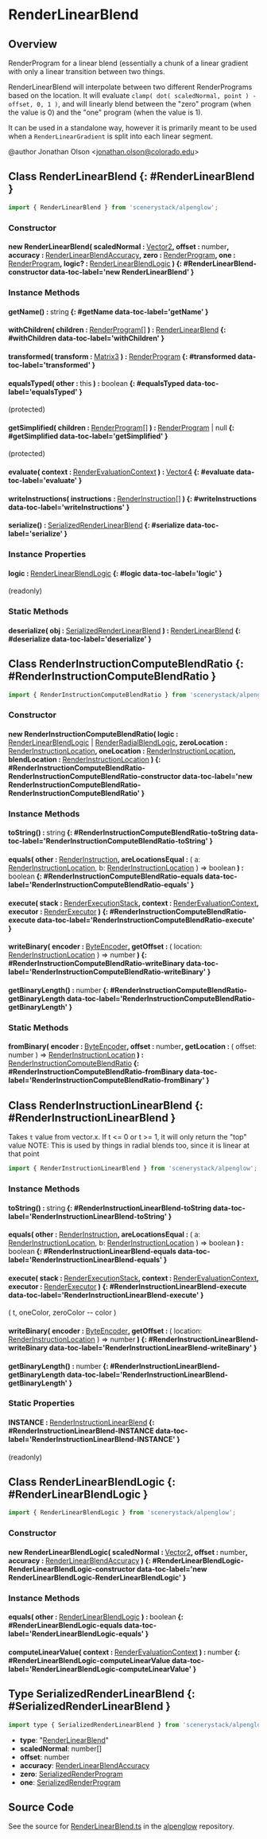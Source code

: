 # RenderLinearBlend

## Overview

RenderProgram for a linear blend (essentially a chunk of a linear gradient with only a linear transition between
two things.

RenderLinearBlend will interpolate between two different RenderPrograms based on the location. It will evaluate
`clamp( dot( scaledNormal, point ) - offset, 0, 1 )`, and will linearly blend between the "zero"
program (when the value is 0) and the "one" program (when the value is 1).

It can be used in a standalone way, however it is primarily meant to be used when a `RenderLinearGradient`
is split into each linear segment.

@author Jonathan Olson &lt;jonathan.olson@colorado.edu&gt;

## Class RenderLinearBlend {: #RenderLinearBlend }


```js
import { RenderLinearBlend } from 'scenerystack/alpenglow';
```
### Constructor

#### new RenderLinearBlend( scaledNormal : <span style="font-weight: 400;">[Vector2](../dot/Vector2.md)</span>, offset : <span style="font-weight: 400;"><span style="color: hsla(calc(var(--md-hue) + 180deg),80%,40%,1);">number</span></span>, accuracy : <span style="font-weight: 400;">[RenderLinearBlendAccuracy](../alpenglow/RenderLinearBlend.md#RenderLinearBlendAccuracy)</span>, zero : <span style="font-weight: 400;">[RenderProgram](../alpenglow/RenderProgram.md)</span>, one : <span style="font-weight: 400;">[RenderProgram](../alpenglow/RenderProgram.md)</span>, logic? : <span style="font-weight: 400;">[RenderLinearBlendLogic](../alpenglow/RenderLinearBlend.md#RenderLinearBlendLogic)</span> ) {: #RenderLinearBlend-constructor data-toc-label='new RenderLinearBlend' }

### Instance Methods

#### getName() : <span style="font-weight: 400;"><span style="color: hsla(calc(var(--md-hue) + 180deg),80%,40%,1);">string</span></span> {: #getName data-toc-label='getName' }

#### withChildren( children : <span style="font-weight: 400;">[RenderProgram](../alpenglow/RenderProgram.md)[]</span> ) : <span style="font-weight: 400;">[RenderLinearBlend](../alpenglow/RenderLinearBlend.md)</span> {: #withChildren data-toc-label='withChildren' }

#### transformed( transform : <span style="font-weight: 400;">[Matrix3](../dot/Matrix3.md)</span> ) : <span style="font-weight: 400;">[RenderProgram](../alpenglow/RenderProgram.md)</span> {: #transformed data-toc-label='transformed' }

#### equalsTyped( other : <span style="font-weight: 400;"><span style="color: hsla(calc(var(--md-hue) + 180deg),80%,40%,1);">this</span></span> ) : <span style="font-weight: 400;"><span style="color: hsla(calc(var(--md-hue) + 180deg),80%,40%,1);">boolean</span></span> {: #equalsTyped data-toc-label='equalsTyped' }

(protected)

#### getSimplified( children : <span style="font-weight: 400;">[RenderProgram](../alpenglow/RenderProgram.md)[]</span> ) : <span style="font-weight: 400;">[RenderProgram](../alpenglow/RenderProgram.md) | <span style="color: hsla(calc(var(--md-hue) + 180deg),80%,40%,1);">null</span></span> {: #getSimplified data-toc-label='getSimplified' }

(protected)

#### evaluate( context : <span style="font-weight: 400;">[RenderEvaluationContext](../alpenglow/RenderEvaluationContext.md)</span> ) : <span style="font-weight: 400;">[Vector4](../dot/Vector4.md)</span> {: #evaluate data-toc-label='evaluate' }

#### writeInstructions( instructions : <span style="font-weight: 400;">[RenderInstruction](../alpenglow/RenderInstruction.md)[]</span> ) {: #writeInstructions data-toc-label='writeInstructions' }

#### serialize() : <span style="font-weight: 400;">[SerializedRenderLinearBlend](../alpenglow/RenderLinearBlend.md#SerializedRenderLinearBlend)</span> {: #serialize data-toc-label='serialize' }

### Instance Properties

#### logic : <span style="font-weight: 400;">[RenderLinearBlendLogic](../alpenglow/RenderLinearBlend.md#RenderLinearBlendLogic)</span> {: #logic data-toc-label='logic' }

(readonly)

### Static Methods

#### deserialize( obj : <span style="font-weight: 400;">[SerializedRenderLinearBlend](../alpenglow/RenderLinearBlend.md#SerializedRenderLinearBlend)</span> ) : <span style="font-weight: 400;">[RenderLinearBlend](../alpenglow/RenderLinearBlend.md)</span> {: #deserialize data-toc-label='deserialize' }



## Class RenderInstructionComputeBlendRatio {: #RenderInstructionComputeBlendRatio }


```js
import { RenderInstructionComputeBlendRatio } from 'scenerystack/alpenglow';
```
### Constructor

#### new RenderInstructionComputeBlendRatio( logic : <span style="font-weight: 400;">[RenderLinearBlendLogic](../alpenglow/RenderLinearBlend.md#RenderLinearBlendLogic) | [RenderRadialBlendLogic](../alpenglow/RenderRadialBlend.md#RenderRadialBlendLogic)</span>, zeroLocation : <span style="font-weight: 400;">[RenderInstructionLocation](../alpenglow/RenderInstruction.md#RenderInstructionLocation)</span>, oneLocation : <span style="font-weight: 400;">[RenderInstructionLocation](../alpenglow/RenderInstruction.md#RenderInstructionLocation)</span>, blendLocation : <span style="font-weight: 400;">[RenderInstructionLocation](../alpenglow/RenderInstruction.md#RenderInstructionLocation)</span> ) {: #RenderInstructionComputeBlendRatio-RenderInstructionComputeBlendRatio-constructor data-toc-label='new RenderInstructionComputeBlendRatio-RenderInstructionComputeBlendRatio' }

### Instance Methods

#### toString() : <span style="font-weight: 400;"><span style="color: hsla(calc(var(--md-hue) + 180deg),80%,40%,1);">string</span></span> {: #RenderInstructionComputeBlendRatio-toString data-toc-label='RenderInstructionComputeBlendRatio-toString' }

#### equals( other : <span style="font-weight: 400;">[RenderInstruction](../alpenglow/RenderInstruction.md)</span>, areLocationsEqual : <span style="font-weight: 400;">( a: [RenderInstructionLocation](../alpenglow/RenderInstruction.md#RenderInstructionLocation), b: [RenderInstructionLocation](../alpenglow/RenderInstruction.md#RenderInstructionLocation) ) =&gt; <span style="color: hsla(calc(var(--md-hue) + 180deg),80%,40%,1);">boolean</span></span> ) : <span style="font-weight: 400;"><span style="color: hsla(calc(var(--md-hue) + 180deg),80%,40%,1);">boolean</span></span> {: #RenderInstructionComputeBlendRatio-equals data-toc-label='RenderInstructionComputeBlendRatio-equals' }

#### execute( stack : <span style="font-weight: 400;">[RenderExecutionStack](../alpenglow/RenderExecutionStack.md)</span>, context : <span style="font-weight: 400;">[RenderEvaluationContext](../alpenglow/RenderEvaluationContext.md)</span>, executor : <span style="font-weight: 400;">[RenderExecutor](../alpenglow/RenderExecutor.md)</span> ) {: #RenderInstructionComputeBlendRatio-execute data-toc-label='RenderInstructionComputeBlendRatio-execute' }

#### writeBinary( encoder : <span style="font-weight: 400;">[ByteEncoder](../alpenglow/ByteEncoder.md)</span>, getOffset : <span style="font-weight: 400;">( location: [RenderInstructionLocation](../alpenglow/RenderInstruction.md#RenderInstructionLocation) ) =&gt; <span style="color: hsla(calc(var(--md-hue) + 180deg),80%,40%,1);">number</span></span> ) {: #RenderInstructionComputeBlendRatio-writeBinary data-toc-label='RenderInstructionComputeBlendRatio-writeBinary' }

#### getBinaryLength() : <span style="font-weight: 400;"><span style="color: hsla(calc(var(--md-hue) + 180deg),80%,40%,1);">number</span></span> {: #RenderInstructionComputeBlendRatio-getBinaryLength data-toc-label='RenderInstructionComputeBlendRatio-getBinaryLength' }

### Static Methods

#### fromBinary( encoder : <span style="font-weight: 400;">[ByteEncoder](../alpenglow/ByteEncoder.md)</span>, offset : <span style="font-weight: 400;"><span style="color: hsla(calc(var(--md-hue) + 180deg),80%,40%,1);">number</span></span>, getLocation : <span style="font-weight: 400;">( offset: <span style="color: hsla(calc(var(--md-hue) + 180deg),80%,40%,1);">number</span> ) =&gt; [RenderInstructionLocation](../alpenglow/RenderInstruction.md#RenderInstructionLocation)</span> ) : <span style="font-weight: 400;">[RenderInstructionComputeBlendRatio](../alpenglow/RenderLinearBlend.md#RenderInstructionComputeBlendRatio)</span> {: #RenderInstructionComputeBlendRatio-fromBinary data-toc-label='RenderInstructionComputeBlendRatio-fromBinary' }



## Class RenderInstructionLinearBlend {: #RenderInstructionLinearBlend }


Takes `t` value from vector.x. If t &lt;= 0 or t &gt;= 1, it will only return the "top" value
NOTE: This is used by things in radial blends too, since it is linear at that point

```js
import { RenderInstructionLinearBlend } from 'scenerystack/alpenglow';
```
### Instance Methods

#### toString() : <span style="font-weight: 400;"><span style="color: hsla(calc(var(--md-hue) + 180deg),80%,40%,1);">string</span></span> {: #RenderInstructionLinearBlend-toString data-toc-label='RenderInstructionLinearBlend-toString' }

#### equals( other : <span style="font-weight: 400;">[RenderInstruction](../alpenglow/RenderInstruction.md)</span>, areLocationsEqual : <span style="font-weight: 400;">( a: [RenderInstructionLocation](../alpenglow/RenderInstruction.md#RenderInstructionLocation), b: [RenderInstructionLocation](../alpenglow/RenderInstruction.md#RenderInstructionLocation) ) =&gt; <span style="color: hsla(calc(var(--md-hue) + 180deg),80%,40%,1);">boolean</span></span> ) : <span style="font-weight: 400;"><span style="color: hsla(calc(var(--md-hue) + 180deg),80%,40%,1);">boolean</span></span> {: #RenderInstructionLinearBlend-equals data-toc-label='RenderInstructionLinearBlend-equals' }

#### execute( stack : <span style="font-weight: 400;">[RenderExecutionStack](../alpenglow/RenderExecutionStack.md)</span>, context : <span style="font-weight: 400;">[RenderEvaluationContext](../alpenglow/RenderEvaluationContext.md)</span>, executor : <span style="font-weight: 400;">[RenderExecutor](../alpenglow/RenderExecutor.md)</span> ) {: #RenderInstructionLinearBlend-execute data-toc-label='RenderInstructionLinearBlend-execute' }

( t, oneColor, zeroColor -- color )

#### writeBinary( encoder : <span style="font-weight: 400;">[ByteEncoder](../alpenglow/ByteEncoder.md)</span>, getOffset : <span style="font-weight: 400;">( location: [RenderInstructionLocation](../alpenglow/RenderInstruction.md#RenderInstructionLocation) ) =&gt; <span style="color: hsla(calc(var(--md-hue) + 180deg),80%,40%,1);">number</span></span> ) {: #RenderInstructionLinearBlend-writeBinary data-toc-label='RenderInstructionLinearBlend-writeBinary' }

#### getBinaryLength() : <span style="font-weight: 400;"><span style="color: hsla(calc(var(--md-hue) + 180deg),80%,40%,1);">number</span></span> {: #RenderInstructionLinearBlend-getBinaryLength data-toc-label='RenderInstructionLinearBlend-getBinaryLength' }

### Static Properties

#### INSTANCE : <span style="font-weight: 400;">[RenderInstructionLinearBlend](../alpenglow/RenderLinearBlend.md#RenderInstructionLinearBlend)</span> {: #RenderInstructionLinearBlend-INSTANCE data-toc-label='RenderInstructionLinearBlend-INSTANCE' }

(readonly)



## Class RenderLinearBlendLogic {: #RenderLinearBlendLogic }


```js
import { RenderLinearBlendLogic } from 'scenerystack/alpenglow';
```
### Constructor

#### new RenderLinearBlendLogic( scaledNormal : <span style="font-weight: 400;">[Vector2](../dot/Vector2.md)</span>, offset : <span style="font-weight: 400;"><span style="color: hsla(calc(var(--md-hue) + 180deg),80%,40%,1);">number</span></span>, accuracy : <span style="font-weight: 400;">[RenderLinearBlendAccuracy](../alpenglow/RenderLinearBlend.md#RenderLinearBlendAccuracy)</span> ) {: #RenderLinearBlendLogic-RenderLinearBlendLogic-constructor data-toc-label='new RenderLinearBlendLogic-RenderLinearBlendLogic' }

### Instance Methods

#### equals( other : <span style="font-weight: 400;">[RenderLinearBlendLogic](../alpenglow/RenderLinearBlend.md#RenderLinearBlendLogic)</span> ) : <span style="font-weight: 400;"><span style="color: hsla(calc(var(--md-hue) + 180deg),80%,40%,1);">boolean</span></span> {: #RenderLinearBlendLogic-equals data-toc-label='RenderLinearBlendLogic-equals' }

#### computeLinearValue( context : <span style="font-weight: 400;">[RenderEvaluationContext](../alpenglow/RenderEvaluationContext.md)</span> ) : <span style="font-weight: 400;"><span style="color: hsla(calc(var(--md-hue) + 180deg),80%,40%,1);">number</span></span> {: #RenderLinearBlendLogic-computeLinearValue data-toc-label='RenderLinearBlendLogic-computeLinearValue' }



## Type SerializedRenderLinearBlend {: #SerializedRenderLinearBlend }


```js
import type { SerializedRenderLinearBlend } from 'scenerystack/alpenglow';
```


- **type**: "[RenderLinearBlend](../alpenglow/RenderLinearBlend.md)"
- **scaledNormal**: <span style="color: hsla(calc(var(--md-hue) + 180deg),80%,40%,1);">number</span>[]
- **offset**: <span style="color: hsla(calc(var(--md-hue) + 180deg),80%,40%,1);">number</span>
- **accuracy**: [RenderLinearBlendAccuracy](../alpenglow/RenderLinearBlend.md#RenderLinearBlendAccuracy)
- **zero**: [SerializedRenderProgram](../alpenglow/RenderProgram.md#SerializedRenderProgram)
- **one**: [SerializedRenderProgram](../alpenglow/RenderProgram.md#SerializedRenderProgram)




## Source Code

See the source for [RenderLinearBlend.ts](https://github.com/phetsims/alpenglow/blob/main/js/render-program/RenderLinearBlend.ts) in the [alpenglow](https://github.com/phetsims/alpenglow) repository.
